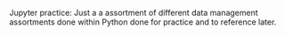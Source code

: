 Jupyter practice: Just a a assortment of different data management assortments done within Python done for practice and to reference later.
